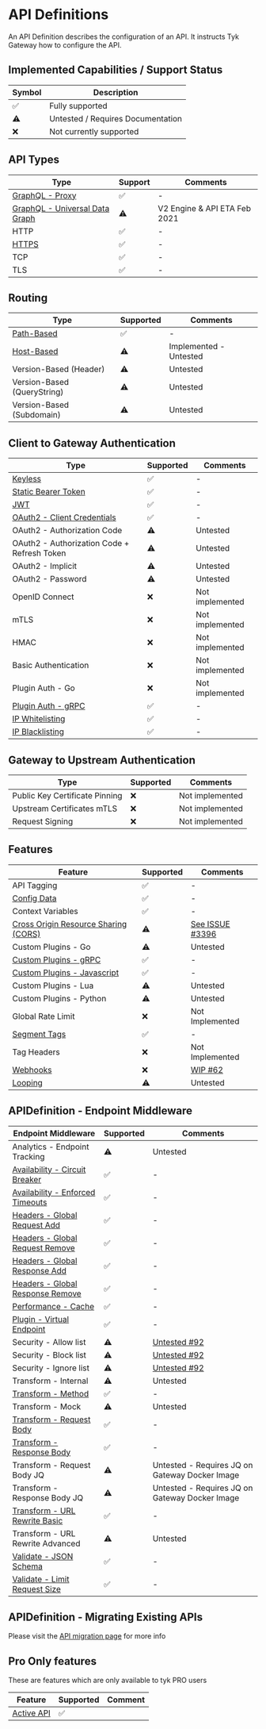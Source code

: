 # API Definitions

An API Definition describes the configuration of an API. It instructs Tyk Gateway how to configure the API.

## Implemented Capabilities / Support Status

| Symbol | Description |
| --------- | --------- |
| ✅ | Fully supported |
| ⚠️ | Untested / Requires Documentation |
| ❌️ | Not currently supported |

## API Types

| Type | Support | Comments |
| --------- | --------- | --------- |
| [GraphQL - Proxy](./../config/samples/trevorblades_graphql_proxy.yaml) | ✅ | - |
| [GraphQL - Universal Data Graph](./../config/samples/udg_1.yaml) | ⚠️ | V2 Engine & API ETA Feb 2021 |
| HTTP | ✅ | - |
| [HTTPS](./../config/samples/01-tls/example.yaml)️ | ✅️ | - |
| TCP | ✅ | - |
| TLS | ✅ | - |

## Routing

| Type | Supported | Comments |
| ----------- | --------- | --------- |
| [Path-Based](./../config/samples/httpbin.yaml) | ✅ | - |
| [Host-Based](./../config/samples/httpbin_routing_by_hostname.yaml) | ⚠️ | Implemented - Untested |
| Version-Based (Header) | ⚠️ | Untested |
| Version-Based (QueryString) | ⚠️ | Untested |
| Version-Based (Subdomain) | ⚠️ | Untested |

## Client to Gateway Authentication

| Type | Supported | Comments |
| ----------- | --------- | --------- |
| [Keyless](./../config/samples/httpbin.yaml) | ✅ | - |
| [Static Bearer Token](./../config/samples/httpbin_protected.yaml) | ✅ | - |
| [JWT](./../config/samples/jwt-auth) | ✅️ | - |
| [OAuth2 - Client Credentials](./../config/samples/oauth2/client_credentials.yaml) | ✅️ | - |
| OAuth2 - Authorization Code | ⚠️ | Untested |
| OAuth2 - Authorization Code + Refresh Token | ⚠️ | Untested |
| OAuth2 - Implicit | ⚠️ | Untested |
| OAuth2 - Password | ⚠️ | Untested |
| OpenID Connect | ❌ | Not implemented |
| mTLS | ❌ | Not implemented |
| HMAC | ❌ | Not implemented |
| Basic Authentication | ❌ | Not implemented |
| Plugin Auth - Go | ❌ | Not implemented |
| [Plugin Auth - gRPC](./../bdd/features/api_http_grpc_plugin.feature) | ✅ | - |
| [IP Whitelisting](./api_definitions/ip.md#whitelisting) | ✅ | - |
| [IP Blacklisting](./api_definitions/ip.md#blacklisting) | ✅ | - |

## Gateway to Upstream Authentication

| Type | Supported | Comments |
| ----------- | --------- | --------- |
| Public Key Certificate Pinning | ❌ | Not implemented |
| Upstream Certificates mTLS | ❌ | Not implemented |
| Request Signing | ❌ | Not implemented |

## Features

| Feature | Supported | Comments |
| ----------- | --------- | --------- |
| API Tagging | ✅ | - |
| [Config Data](./../config/samples/config_data_virtual_endpoint.yaml) | ✅ | - |
| Context Variables | ✅ | - |
| [Cross Origin Resource Sharing (CORS)](./../config/samples/httpbin_cors.yaml) | ⚠️  | [See ISSUE #3396 ](https://github.com/TykTechnologies/tyk/issues/3396) |
| Custom Plugins - Go | ⚠️ | Untested |
| [Custom Plugins - gRPC](./../bdd/features/api_http_grpc_plugin.feature) | ✅ | - |
| [Custom Plugins - Javascript](./api_definitions/custom_plugin.md) | ✅ | - |
| Custom Plugins - Lua | ⚠️ | Untested |
| Custom Plugins - Python | ⚠️ | Untested |
| Global Rate Limit | ❌ | Not Implemented |
| [Segment Tags](./../config/samples/httpbin_tagged.yaml) | ✅ | - |
| Tag Headers | ❌ | Not Implemented |
| [Webhooks](./webhooks.md) | ❌ | [WIP #62](https://github.com/TykTechnologies/tyk-operator/issues/62) |
| [Looping](./api_definitions/looping.md) | ⚠️ | Untested |

## APIDefinition - Endpoint Middleware

| Endpoint Middleware  | Supported | Comments |
| ----------- | --------- | --------- |
| Analytics - Endpoint Tracking | ⚠️ | Untested |
| [Availability - Circuit Breaker](./../config/samples/httpbin_timeout.yaml) | ✅ | - |
| [Availability - Enforced Timeouts](./../config/samples/httpbin_timeout.yaml) | ✅ | - |
| [Headers - Global Request Add](../config/samples/httpbin_global-headers.yaml) | ✅ | - |
| [Headers - Global Request Remove](../config/samples/httpbin_global-headers.yaml) | ✅ | - |
| [Headers - Global Response Add](../config/samples/httpbin_global-headers.yaml) | ✅ | - |
| [Headers - Global Response Remove](../config/samples/httpbin_global-headers.yaml) | ✅ | - |
| [Performance - Cache](./../config/samples/httpbin_cache.yaml) | ✅ | - |
| [Plugin - Virtual Endpoint](./../config/samples/config_data_virtual_endpoint.yaml) | ✅ | - |
| Security - Allow list | ⚠️ | [Untested #92](https://github.com/TykTechnologies/tyk-operator/issues/93) |
| Security - Block list | ⚠️ | [Untested #92](https://github.com/TykTechnologies/tyk-operator/issues/93) |
| Security - Ignore list | ⚠️ | [Untested #92](https://github.com/TykTechnologies/tyk-operator/issues/93) |
| Transform - Internal | ⚠️ | Untested |
| [Transform - Method](../bdd/custom_resources/transform/method.yaml) |  ✅ | - |
| Transform - Mock | ⚠️ | Untested |
| [Transform - Request Body](../config/samples/httpbin_transform.yaml) | ✅ | - |
| [Transform - Response Body](../config/samples/httpbin_transform.yaml) | ✅ | - |
| Transform - Request Body JQ | ⚠️ | Untested - Requires JQ on Gateway Docker Image |
| Transform - Response Body JQ | ⚠️ | Untested - Requires JQ on Gateway Docker Image |
| [Transform - URL Rewrite Basic](../config/samples/url_rewrite_basic.yaml) | ✅️ | - |
| Transform - URL Rewrite Advanced | ⚠️ | Untested |
| [Validate - JSON Schema](../config/samples/httpbin_json_schema_validation.yaml) | ✅ | - |
| [Validate - Limit Request Size](../config/samples/request_size.yaml) | ✅️ | - |

## APIDefinition - Migrating Existing APIs

Please visit the [API migration page](./api_definitions/migration.md) for more info

## Pro Only features

These are features which are only available to tyk PRO users

| Feature | Supported | Comment |
|---------|-----------|---------|
| [Active API](./api_definitions/fields.md#active) | ✅ | |
